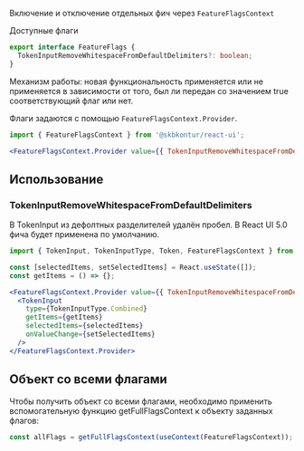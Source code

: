 Включение и отключение отдельных фич через `FeatureFlagsContext`

Доступные флаги

```typescript static
export interface FeatureFlags {
  TokenInputRemoveWhitespaceFromDefaultDelimiters?: boolean;
}
```

Механизм работы: новая функциональность применяется или не применяется в зависимости от того, был ли передан со значением true соответствующий флаг или нет.

Флаги задаются с помощью `FeatureFlagsContext.Provider`.

```jsx static
import { FeatureFlagsContext } from '@skbkontur/react-ui';

<FeatureFlagsContext.Provider value={{ TokenInputRemoveWhitespaceFromDefaultDelimiters: true }}>{/* ... */}</FeatureFlagsContext.Provider>;
```

## Использование

### TokenInputRemoveWhitespaceFromDefaultDelimiters

В TokenInput из дефолтных разделителей удалён пробел.
В React UI 5.0 фича будет применена по умолчанию.

```jsx harmony
import { TokenInput, TokenInputType, Token, FeatureFlagsContext } from '@skbkontur/react-ui';

const [selectedItems, setSelectedItems] = React.useState([]);
const getItems = () => {};

<FeatureFlagsContext.Provider value={{ TokenInputRemoveWhitespaceFromDefaultDelimiters: true }}>
  <TokenInput
    type={TokenInputType.Combined}
    getItems={getItems}
    selectedItems={selectedItems}
    onValueChange={setSelectedItems}
  />
</FeatureFlagsContext.Provider>
```

## Объект со всеми флагами

Чтобы получить объект со всеми флагами, необходимо применить вспомогательную функцию getFullFlagsContext к объекту заданных флагов:

```typescript static
const allFlags = getFullFlagsContext(useContext(FeatureFlagsContext));
```
